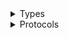 <details>
<summary>Types</summary>

  - [Route53RecoveryReadinessClient](/aws-sdk-swift/reference/0.x/AWSRoute53RecoveryReadiness/Route53RecoveryReadinessClient)
  - [Route53RecoveryReadinessClient.Route53RecoveryReadinessClientConfiguration](/aws-sdk-swift/reference/0.x/AWSRoute53RecoveryReadiness/Route53RecoveryReadinessClient.Route53RecoveryReadinessClientConfiguration)
  - [Route53RecoveryReadinessClientLogHandlerFactory](/aws-sdk-swift/reference/0.x/AWSRoute53RecoveryReadiness/Route53RecoveryReadinessClientLogHandlerFactory)
  - [Route53RecoveryReadinessClientTypes](/aws-sdk-swift/reference/0.x/AWSRoute53RecoveryReadiness/Route53RecoveryReadinessClientTypes)

</details>

<details>
<summary>Protocols</summary>

  - [Route53RecoveryReadinessClientProtocol](/aws-sdk-swift/reference/0.x/AWSRoute53RecoveryReadiness/Route53RecoveryReadinessClientProtocol)

</details>
